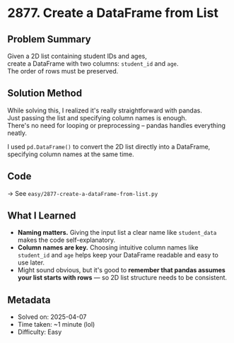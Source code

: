 # 2877. Create a DataFrame from List

## Problem Summary  
Given a 2D list containing student IDs and ages,  
create a DataFrame with two columns: `student_id` and `age`.  
The order of rows must be preserved.

## Solution Method  
While solving this, I realized it's really straightforward with pandas.  
Just passing the list and specifying column names is enough.  
There's no need for looping or preprocessing – pandas handles everything neatly.

I used `pd.DataFrame()` to convert the 2D list directly into a DataFrame, specifying column names at the same time.

## Code  
→ See `easy/2877-create-a-dataFrame-from-list.py`

## What I Learned  
- **Naming matters.** Giving the input list a clear name like `student_data` makes the code self-explanatory.  
- **Column names are key.** Choosing intuitive column names like `student_id` and `age` helps keep your DataFrame readable and easy to use later.  
- Might sound obvious, but it's good to **remember that pandas assumes your list starts with rows** — so 2D list structure needs to be consistent.

## Metadata  
- Solved on: 2025-04-07  
- Time taken: ~1 minute (lol)  
- Difficulty: Easy  
